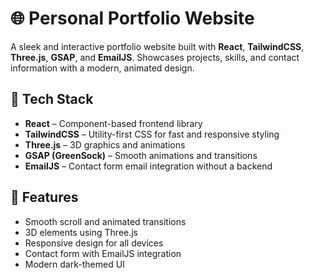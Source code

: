 # 🌐 Personal Portfolio Website

A sleek and interactive portfolio website built with **React**, **TailwindCSS**, **Three.js**, **GSAP**, and **EmailJS**. Showcases projects, skills, and contact information with a modern, animated design.

## 🚀 Tech Stack

- **React** – Component-based frontend library
- **TailwindCSS** – Utility-first CSS for fast and responsive styling
- **Three.js** – 3D graphics and animations
- **GSAP (GreenSock)** – Smooth animations and transitions
- **EmailJS** – Contact form email integration without a backend

## 📸 Features

- Smooth scroll and animated transitions
- 3D elements using Three.js
- Responsive design for all devices
- Contact form with EmailJS integration
- Modern dark-themed UI
